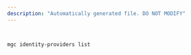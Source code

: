 ```yaml
---
description: "Automatically generated file. DO NOT MODIFY"
---
```


```bash


mgc identity-providers list

```